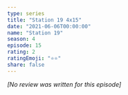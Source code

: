 ```yaml
---
type: series
title: "Station 19 4x15"
date: "2021-06-06T00:00:00"
name: "Station 19"
season: 4
episode: 15
rating: 2
ratingEmoji: "⭐️⭐️"
share: false
---
```


*[No review was written for this episode]*
